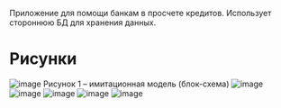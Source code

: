 Приложение для помощи банкам в просчете кредитов.
Использует стороннюю БД для хранения данных.

# Рисунки
![image](https://github.com/Persivan/Credit-helper/assets/39733368/fcfd3774-caf4-4fd9-98b1-76132b610704)
Рисунок 1 – имитационная модель (блок-схема)
![image](https://github.com/Persivan/Credit-helper/assets/39733368/dcb24131-30f2-4cb5-9ed1-4b1f3be1b5fe)
![image](https://github.com/Persivan/Credit-helper/assets/39733368/4b898c98-0301-4454-b2c3-c66085c7f39e)
![image](https://github.com/Persivan/Credit-helper/assets/39733368/33e0563b-05b9-438d-8899-3835331a2581)
![image](https://github.com/Persivan/Credit-helper/assets/39733368/7f487424-d8ab-4cc2-9dd3-1d06dc578ecd)
![image](https://github.com/Persivan/Credit-helper/assets/39733368/01c4f37b-51dc-4cbb-a109-ef4c59900ff0)
